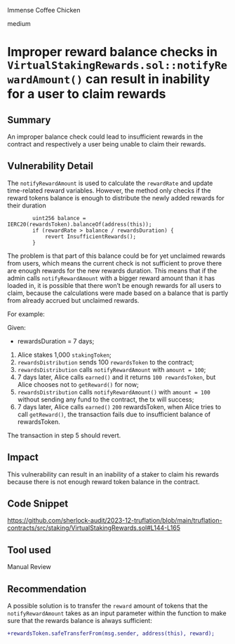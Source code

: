Immense Coffee Chicken

medium

# Improper reward balance checks in `VirtualStakingRewards.sol::notifyRewardAmount()` can result in inability for a user to claim rewards

## Summary

An improper balance check could lead to insufficient rewards in the contract and respectively a user being unable to claim their rewards.

## Vulnerability Detail

The `notifyRewardAmount` is used to calculate the `rewardRate` and update time-related reward variables. However, the method only checks if the reward tokens balance is enough to distribute the newly added rewards for their duration

```solidity
        uint256 balance = IERC20(rewardsToken).balanceOf(address(this));
        if (rewardRate > balance / rewardsDuration) {
            revert InsufficientRewards();
        }
```

The problem is that part of this balance could be for yet unclaimed rewards from users, which means the current check is not sufficient to prove there are enough rewards for the new rewards duration. This means that if the admin calls `notifyRewardAmount` with a bigger reward amount than it has loaded in, it is possible that there won’t be enough rewards for all users to claim, because the calculations were made based on a balance that is partly from already accrued but unclaimed rewards.

For example:

Given:

- rewardsDuration = 7 days;

1. Alice stakes 1,000 `stakingToken`;
2. `rewardsDistribution` sends 100 `rewardsToken` to the contract;
3. `rewardsDistribution` calls `notifyRewardAmount` with `amount = 100`;
4. 7 days later, Alice calls `earned()` and it returns `100 rewardsToken`, but Alice chooses not to `getReward()` for now;
5. `rewardsDistribution` calls `notifyRewardAmount()` with `amount = 100` without sending any fund to the contract, the tx will success;
6. 7 days later, Alice calls `earned()` `200` rewardsToken, when Alice tries to call `getReward()`, the transaction fails due to insufficient balance of rewardsToken.

The transaction in step 5 should revert.

## Impact

This vulnerability can result in an inability of a staker to claim his rewards because there is not enough reward token balance in the contract.

## Code Snippet

https://github.com/sherlock-audit/2023-12-truflation/blob/main/truflation-contracts/src/staking/VirtualStakingRewards.sol#L144-L165

## Tool used

Manual Review

## Recommendation

A possible solution is to transfer the `reward` amount of tokens that the `notifyRewardAmount` takes as an input parameter within the function to make sure that the rewards balance is always sufficient:

```diff
+rewardsToken.safeTransferFrom(msg.sender, address(this), reward);
```